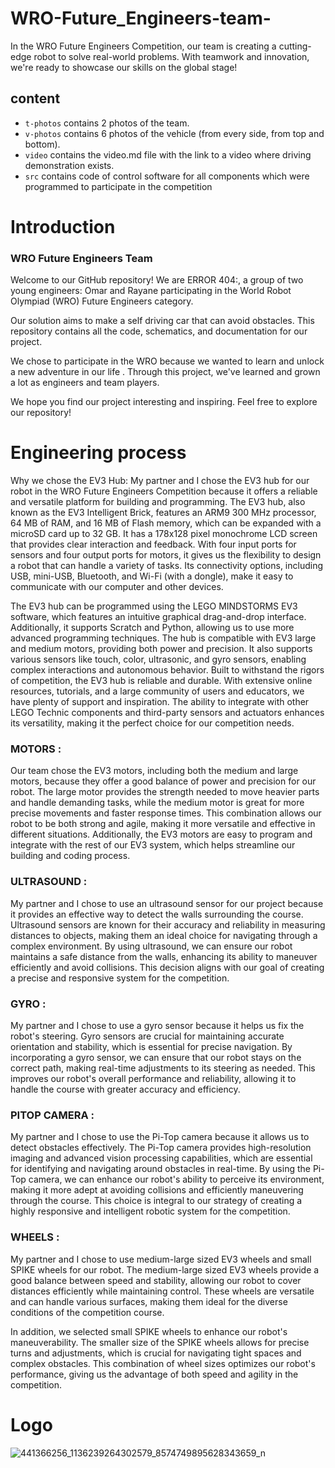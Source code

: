 # WRO-Future_Engineers-team-
 In the WRO Future Engineers Competition, our team is creating a cutting-edge robot to solve real-world problems. With teamwork and innovation, we're ready to showcase our skills on the global stage!

## content
 * `t-photos` contains 2 photos of the team.
 * `v-photos`  contains 6 photos of the vehicle (from every side, from top and bottom).
 *  `video` contains the video.md file with the link to a video where driving demonstration exists.
 *   `src` contains code of control software for all components which were programmed to participate in the competition

# Introduction
### WRO Future Engineers Team 

  Welcome to our GitHub repository! We are ERROR 404:, a group of two young engineers: Omar and Rayane participating in the World Robot Olympiad (WRO) Future Engineers category.

Our solution aims to make a self driving car that can avoid obstacles. This repository contains all the code, schematics, and documentation for our project.

We chose to participate in the WRO because we wanted to learn and unlock a new adventure in our life . Through this project, we've learned and grown a lot as engineers and team players.

We hope you find our project interesting and inspiring. Feel free to explore our repository! 

# Engineering process

  Why we chose the EV3 Hub: My partner and I chose the EV3 hub for our robot in the WRO Future Engineers Competition because it offers a reliable and versatile platform for building and programming. The EV3 hub, also known as the EV3 Intelligent Brick, features an ARM9 300 MHz processor, 64 MB of RAM, and 16 MB of Flash memory, which can be expanded with a microSD card up to 32 GB. It has a 178x128 pixel monochrome LCD screen that provides clear interaction and feedback. With four input ports for sensors and four output ports for motors, it gives us the flexibility to design a robot that can handle a variety of tasks. Its connectivity options, including USB, mini-USB, Bluetooth, and Wi-Fi (with a dongle), make it easy to communicate with our computer and other devices.

  The EV3 hub can be programmed using the LEGO MINDSTORMS EV3 software, which features an intuitive graphical drag-and-drop interface. Additionally, it supports Scratch and Python, allowing us to use more advanced programming techniques. The hub is compatible with EV3 large and medium motors, providing both power and precision. It also supports various sensors like touch, color, ultrasonic, and gyro sensors, enabling complex interactions and autonomous behavior. Built to withstand the rigors of competition, the EV3 hub is reliable and durable. With extensive online resources, tutorials, and a large community of users and educators, we have plenty of support and inspiration. The ability to integrate with other LEGO Technic components and third-party sensors and actuators enhances its versatility, making it the perfect choice for our competition needs.


  ### MOTORS :
  Our team chose the EV3 motors, including both the medium and large motors, because they offer a good balance of power and precision for our robot. The large motor provides the strength needed to move heavier parts and handle demanding tasks, while the medium motor is great for more precise movements and faster response times. This combination allows our robot to be both strong and agile, making it more versatile and effective in different situations. Additionally, the EV3 motors are easy to program and integrate with the rest of our EV3 system, which helps streamline our building and coding process.
  
  ### ULTRASOUND : 
   My partner and I chose to use an ultrasound sensor for our project because it provides an effective way to detect the walls surrounding the course. Ultrasound sensors are known for their accuracy and reliability in measuring distances to objects, making them an ideal choice for navigating through a complex environment. By using ultrasound, we can ensure our robot maintains a safe distance from the walls, enhancing its ability to maneuver efficiently and avoid collisions. This decision aligns with our goal of creating a precise and responsive system for the competition.
  
 ### GYRO :
   My partner and I chose to use a gyro sensor because it helps us fix the robot's steering. Gyro sensors are crucial for maintaining accurate orientation and stability, which is essential for precise navigation. By incorporating a gyro sensor, we can ensure that our robot stays on the correct path, making real-time adjustments to its steering as needed. This improves our robot's overall performance and reliability, allowing it to handle the course with greater accuracy and efficiency.
  
  ### PITOP CAMERA :
   My partner and I chose to use the Pi-Top camera because it allows us to detect obstacles effectively. The Pi-Top camera provides high-resolution imaging and advanced vision processing capabilities, which are essential for identifying and navigating around obstacles in real-time. By using the Pi-Top camera, we can enhance our robot's ability to perceive its environment, making it more adept at avoiding collisions and efficiently maneuvering through the course. This choice is integral to our strategy of creating a highly responsive and intelligent robotic system for the competition.

  ### WHEELS : 
  My partner and I chose to use medium-large sized EV3 wheels and small SPIKE wheels for our robot. The medium-large sized EV3 wheels provide a good balance between speed and stability, allowing our robot to cover distances efficiently while maintaining control. These wheels are versatile and can handle various surfaces, making them ideal for the diverse conditions of the competition course.

In addition, we selected small SPIKE wheels to enhance our robot's maneuverability. The smaller size of the SPIKE wheels allows for precise turns and adjustments, which is crucial for navigating tight spaces and complex obstacles. This combination of wheel sizes optimizes our robot's performance, giving us the advantage of both speed and agility in the competition.

 # Logo

![441366256_1136239264302579_8574749895628343659_n](https://github.com/rayanb1/WRO-Future_Engineers-team-1/assets/163670901/39920aa3-dd63-45f6-9560-5a25e02748a4)
